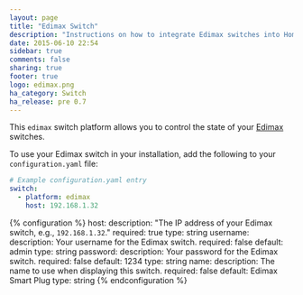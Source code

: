 ```yaml
---
layout: page
title: "Edimax Switch"
description: "Instructions on how to integrate Edimax switches into Home Assistant."
date: 2015-06-10 22:54
sidebar: true
comments: false
sharing: true
footer: true
logo: edimax.png
ha_category: Switch
ha_release: pre 0.7
---
```



This `edimax` switch platform allows you to control the state of your [Edimax](http://www.edimax.com/edimax/merchandise/merchandise_list/data/edimax/global/home_automation_smart_plug/) switches.

To use your Edimax switch in your installation, add the following to your `configuration.yaml` file:

```yaml
# Example configuration.yaml entry
switch:
  - platform: edimax
    host: 192.168.1.32
```

{% configuration %}
host:
  description: "The IP address of your Edimax switch, e.g., `192.168.1.32`."
  required: true
  type: string
username:
  description: Your username for the Edimax switch.
  required: false
  default: admin
  type: string
password:
  description: Your password for the Edimax switch.
  required: false
  default: 1234
  type: string
name:
  description: The name to use when displaying this switch.
  required: false
  default: Edimax Smart Plug
  type: string
{% endconfiguration %}
